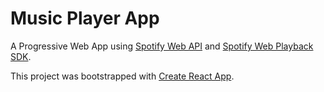 # Music Player App

A Progressive Web App using [Spotify Web API](https://developer.spotify.com/documentation/web-api/) and [Spotify Web Playback SDK](https://developer.spotify.com/documentation/web-playback-sdk/).

This project was bootstrapped with [Create React App](https://github.com/facebook/create-react-app).
